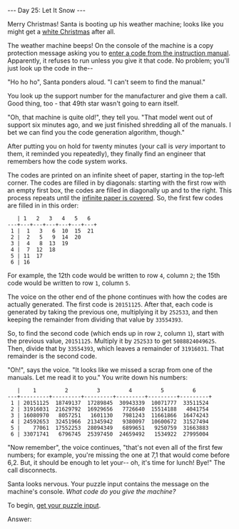 --- Day 25: Let It Snow ---

Merry Christmas! Santa is booting up his weather machine; looks like you might
get a [white Christmas](1) after all.

The weather machine beeps! On the console of the machine is a copy protection
message asking you to [enter a code from the instruction
manual](https://en.wikipedia.org/wiki/Copy_protection#Early_video_games).
Apparently, it refuses to run unless you give it that code. No problem; you'll
just look up the code in the--

"Ho ho ho", Santa ponders aloud. "I can't seem to find the manual."

You look up the support number for the manufacturer and give them a call. Good
thing, too - that 49th star wasn't going to earn itself.

"Oh, that machine is quite old!", they tell you. "That model went out of support
six minutes ago, and we just finished shredding all of the manuals. I bet we can
find you the code generation algorithm, though."

After putting you on hold for twenty minutes (your call is *very* important to
them, it reminded you repeatedly), they finally find an engineer that remembers
how the code system works.

The codes are printed on an infinite sheet of paper, starting in the top-left
corner. The codes are filled in by diagonals: starting with the first row with
an empty first box, the codes are filled in diagonally up and to the right. This
process repeats until the [infinite paper is
covered](https://en.wikipedia.org/wiki/Cantor's_diagonal_argument). So, the
first few codes are filled in in this order:

```
   | 1   2   3   4   5   6  
---+---+---+---+---+---+---+
 1 |  1   3   6  10  15  21
 2 |  2   5   9  14  20
 3 |  4   8  13  19
 4 |  7  12  18
 5 | 11  17
 6 | 16

```

For example, the 12th code would be written to row `4`, column `2`; the 15th
code would be written to row `1`, column `5`.

The voice on the other end of the phone continues with how the codes are
actually generated. The first code is `20151125`. After that, each code is
generated by taking the previous one, multiplying it by `252533`, and then
keeping the remainder from dividing that value by `33554393`.

So, to find the second code (which ends up in row `2`, column `1`), start with
the previous value, `20151125`. Multiply it by `252533` to get `5088824049625`.
Then, divide that by `33554393`, which leaves a remainder of `31916031`. That
remainder is the second code.

"Oh!", says the voice. "It looks like we missed a scrap from one of the manuals.
Let me read it to you." You write down his numbers:

```
   |    1         2         3         4         5         6
---+---------+---------+---------+---------+---------+---------+
 1 | 20151125  18749137  17289845  30943339  10071777  33511524
 2 | 31916031  21629792  16929656   7726640  15514188   4041754
 3 | 16080970   8057251   1601130   7981243  11661866  16474243
 4 | 24592653  32451966  21345942   9380097  10600672  31527494
 5 |    77061  17552253  28094349   6899651   9250759  31663883
 6 | 33071741   6796745  25397450  24659492   1534922  27995004

```

"Now remember", the voice continues, "that's not even all of the first few
numbers; for example, you're missing the one at 7,1 that would come before 6,2.
But, it should be enough to let your-- oh, it's time for lunch! Bye!" The call
disconnects.

Santa looks nervous. Your puzzle input contains the message on the machine's
console. *What code do you give the machine?*

To begin, [get your puzzle input](25/input).

Answer:

